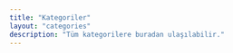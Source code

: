 ```yaml
---
title: "Kategoriler"
layout: "categories"
description: "Tüm kategorilere buradan ulaşılabilir."
---
```

